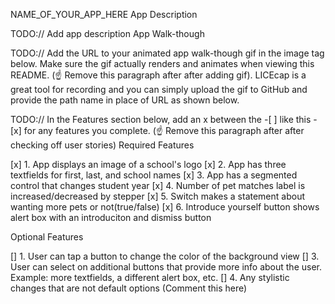 NAME_OF_YOUR_APP_HERE
App Description

TODO:// Add app description
App Walk-though

TODO:// Add the URL to your animated app walk-though gif in the image tag below. Make sure the gif actually renders and animates when viewing this README. (☝️ Remove this paragraph after after adding gif). LICEcap is a great tool for recording and you can simply upload the gif to GitHub and provide the path name in place of URL as shown below.

TODO:// In the Features section below, add an x between the -[ ] like this - [x] for any features you complete. (☝️ Remove this paragraph after after checking off user stories)
Required Features

   [x] 1. App displays an image of a school's logo
   [x] 2. App has three textfields for first, last, and school names
   [x] 3. App has a segmented control that changes student year
   [x] 4. Number of pet matches label is increased/decreased by stepper
   [x] 5. Switch makes a statement about wanting more pets or not(true/false)
   [x] 6. Introduce yourself button shows alert box with an introduciton and dismiss button

Optional Features

   [] 1. User can tap a button to change the color of the background view
   [] 3. User can select on additional buttons that provide more info about the user. Example: more textfields, a different alert box, etc.
   [] 4. Any stylistic changes that are not default options (Comment this here)
